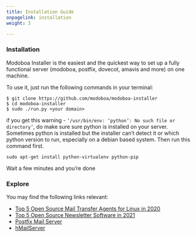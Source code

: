 ```yaml
---
title: Installation Guide
onpagelink: installation
weight: 3

---
```

### **Installation**

Modoboa Installer is the easiest and the quickest way to set up a fully functional server (modoboa, postfix, dovecot, amavis and more) on one machine.

To use it, just run the following commands in your terminal:
```
$ git clone https://github.com/modoboa/modoboa-installer
$ cd modoboa-installer
$ sudo ./run.py <your domain>
```

if you get this warning - `‘/usr/bin/env: ‘python’: No such file or directory’`, do make sure sure python is installed on your server. Sometimes python is installed but the installer can’t detect it or which python version to run, especially on a debian based system. Then run this command first.

```
sudo apt-get install python-virtualenv python-pip
```

Wait a few minutes and you’re done


### Explore

You may find the following links relevant:
- [Top 5 Open Source Mail Transfer Agents for Linux in 2020](https://blog.containerize.com/2020/10/02/top-5-open-source-mail-transfer-agents-for-linux-in-2020/)
- [Top 5 Open Source Newsletter Software in 2021](https://blog.containerize.com/2021/04/23/top-5-open-source-newsletter-software-in-2021/)
- [Postfix Mail Server](https://products.containerize.com/transactional-email/postfix/)
- [hMailServer](https://products.containerize.com/transactional-email/hmailserver/)